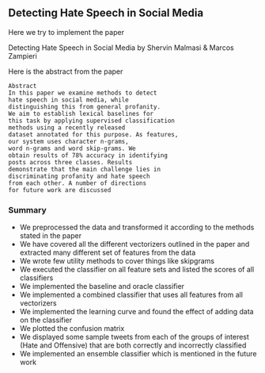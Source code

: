 ## Detecting Hate Speech in Social Media
Here we try to implement the paper

Detecting Hate Speech in Social Media by Shervin Malmasi & Marcos Zampieri

Here is the abstract from the paper

    Abstract
    In this paper we examine methods to detect
    hate speech in social media, while
    distinguishing this from general profanity.
    We aim to establish lexical baselines for
    this task by applying supervised classification
    methods using a recently released
    dataset annotated for this purpose. As features,
    our system uses character n-grams,
    word n-grams and word skip-grams. We
    obtain results of 78% accuracy in identifying
    posts across three classes. Results
    demonstrate that the main challenge lies in
    discriminating profanity and hate speech
    from each other. A number of directions
    for future work are discussed

### Summary
- We preprocessed the data and transformed it according to the methods stated in the paper
- We have covered all the different vectorizers outlined in the paper and extracted many different set of features from the data
- We wrote few utility methods to cover things like skipgrams
- We executed the classifier on all feature sets and listed the scores of all classifiers
- We implemented the baseline and oracle classifier
- We implemented a combined classifier that uses all features from all vectorizers
- We implemented the learning curve and found the effect of adding data on the classifier
- We plotted the confusion matrix
- We displayed some sample tweets from each of the groups of interest (Hate and Offensive) that are both correctly and incorrectly classified
- We implemented an ensemble classifier which is mentioned in the future work
